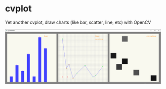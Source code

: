 # cvplot
Yet another cvplot, draw charts (like bar, scatter, line, etc) with OpenCV



![screenshot](imgs/figure.png)